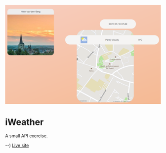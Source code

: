 <p align="center"><img src="./images/screenshot.png"></p>

# iWeather

A small API exercise.

--) [Live site](http://iweather.surge.sh/)


